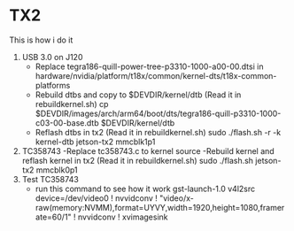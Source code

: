 # TX2
This is how i do it
1. USB 3.0 on J120
   - Replace tegra186-quill-power-tree-p3310-1000-a00-00.dtsi in hardware/nvidia/platform/t18x/common/kernel-dts/t18x-common-platforms
   - Rebuild dtbs and copy to $DEVDIR/kernel/dtb (Read it in rebuildkernel.sh)
       cp $DEVDIR/images/arch/arm64/boot/dts/tegra186-quill-p3310-1000-c03-00-base.dtb $DEVDIR/kernel/dtb
   - Reflash dtbs in tx2 (Read it in rebuildkernel.sh)
       sudo ./flash.sh -r -k kernel-dtb jetson-tx2 mmcblk1p1    
2. TC358743 
   -Replace tc358743.c to kernel source
   -Rebuild kernel and reflash kernel in tx2 (Read it in rebuildkernel.sh)
       sudo ./flash.sh jetson-tx2 mmcblk0p1    
3. Test TC358743
   - run this command to see how it work
       gst-launch-1.0 v4l2src device=/dev/video0 ! nvvidconv ! "video/x-raw(memory:NVMM),format=UYVY,width=1920,height=1080,framerate=60/1" ! nvvidconv ! xvimagesink
